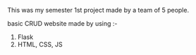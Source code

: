 This was my semester 1st project made by a team of 5 people. 

basic CRUD website 
made by using :-
1. Flask
2. HTML, CSS, JS
